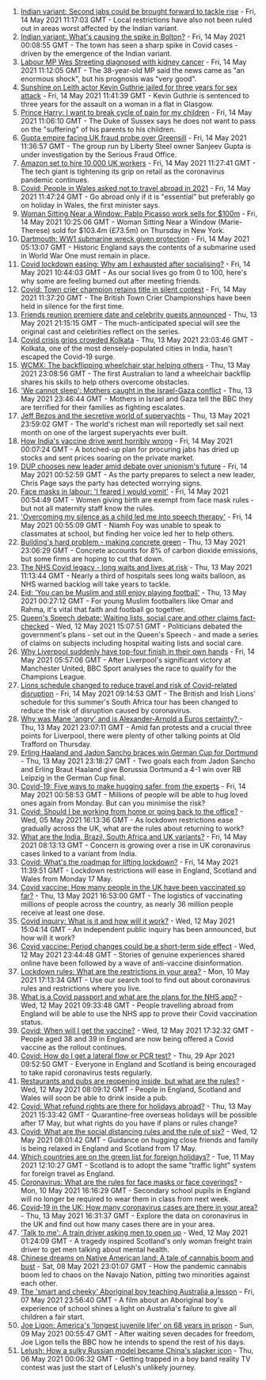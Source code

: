 1. [Indian variant: Second jabs could be brought forward to tackle rise](https://www.bbc.co.uk/news/uk-57109660) - Fri, 14 May 2021 11:17:03 GMT - Local restrictions have also not been ruled out in areas worst affected by the Indian variant.
2. [Indian variant: What's causing the spike in Bolton?](https://www.bbc.co.uk/news/health-57094274) - Fri, 14 May 2021 00:08:55 GMT - The town has seen a sharp spike in Covid cases - driven by the emergence of the Indian variant.
3. [Labour MP Wes Streeting diagnosed with kidney cancer](https://www.bbc.co.uk/news/uk-politics-57113389) - Fri, 14 May 2021 11:12:05 GMT - The 38-year-old MP said the news came as "an enormous shock", but his prognosis was "very good".
4. [Sunshine on Leith actor Kevin Guthrie jailed for three years for sex attack](https://www.bbc.co.uk/news/uk-scotland-glasgow-west-57114209) - Fri, 14 May 2021 11:41:39 GMT - Kevin Guthrie is sentenced to three years for the assault on a woman in a flat in Glasgow.
5. [Prince Harry: I want to break cycle of pain for my children](https://www.bbc.co.uk/news/uk-57110267) - Fri, 14 May 2021 11:06:10 GMT - The Duke of Sussex says he does not want to pass on the "suffering" of his parents to his children.
6. [Gupta empire facing UK fraud probe over Greensill](https://www.bbc.co.uk/news/business-57114850) - Fri, 14 May 2021 11:36:57 GMT - The group run by Liberty Steel owner Sanjeev Gupta is under investigation by the Serious Fraud Office.
7. [Amazon set to hire 10,000 UK workers](https://www.bbc.co.uk/news/business-57109282) - Fri, 14 May 2021 11:27:41 GMT - The tech giant is tightening its grip on retail as the coronavirus pandemic continues.
8. [Covid: People in Wales asked not to travel abroad in 2021](https://www.bbc.co.uk/news/uk-wales-57102249) - Fri, 14 May 2021 11:47:24 GMT - Go abroad only if it is "essential" but preferably go on holiday in Wales, the first minister says.
9. [Woman Sitting Near a Window: Pablo Picasso work sells for $100m](https://www.bbc.co.uk/news/entertainment-arts-57113452) - Fri, 14 May 2021 10:25:06 GMT - Woman Sitting Near a Window (Marie-Therese) sold for $103.4m (£73.5m) on Thursday in New York.
10. [Dartmouth: WW1 submarine wreck given protection](https://www.bbc.co.uk/news/uk-england-devon-57091381) - Fri, 14 May 2021 05:13:07 GMT - Historic England says the contents of a submarine used in World War One must remain in place.
11. [Covid lockdown easing: Why am I exhausted after socialising?](https://www.bbc.co.uk/news/newsbeat-57100378) - Fri, 14 May 2021 10:44:03 GMT - As our social lives go from 0 to 100, here's why some are feeling burned out after meeting friends.
12. [Covid: Town crier champion retains title in silent contest](https://www.bbc.co.uk/news/uk-england-dorset-57113747) - Fri, 14 May 2021 11:37:20 GMT - The British Town Crier Championships have been held in silence for the first time.
13. [Friends reunion premiere date and celebrity guests announced](https://www.bbc.co.uk/news/entertainment-arts-57109563) - Thu, 13 May 2021 21:15:15 GMT - The much-anticipated special will see the original cast and celebrities reflect on the series.
14. [Covid crisis grips crowded Kolkata](https://www.bbc.co.uk/news/world-asia-india-57106648) - Thu, 13 May 2021 23:03:46 GMT - Kolkata, one of the most densely-populated cities in India, hasn't escaped the Covid-19 surge.
15. [WCMX: The backflipping wheelchair star helping others](https://www.bbc.co.uk/news/world-australia-57096337) - Thu, 13 May 2021 23:08:56 GMT - The first Australian to land a wheelchair backflip shares his skills to help others overcome obstacles.
16. ['We cannot sleep': Mothers caught in the Israel-Gaza conflict](https://www.bbc.co.uk/news/world-middle-east-57105473) - Thu, 13 May 2021 23:46:44 GMT - Mothers in Israel and Gaza tell the BBC they are terrified for their families as fighting escalates.
17. [Jeff Bezos and the secretive world of superyachts](https://www.bbc.co.uk/news/world-us-canada-57079327) - Thu, 13 May 2021 23:59:02 GMT - The world's richest man will reportedly set sail next month on one of the largest superyachts ever built.
18. [How India's vaccine drive went horribly wrong](https://www.bbc.co.uk/news/world-asia-india-57007004) - Fri, 14 May 2021 00:07:24 GMT - A botched-up plan for procuring jabs has dried up stocks and sent prices soaring on the private market.
19. [DUP chooses new leader amid debate over unionism's future](https://www.bbc.co.uk/news/uk-northern-ireland-57108419) - Fri, 14 May 2021 00:52:59 GMT - As the party prepares to select a new leader, Chris Page says the party has detected worrying signs.
20. [Face masks in labour: 'I feared I would vomit'](https://www.bbc.co.uk/news/health-57021736) - Fri, 14 May 2021 00:54:49 GMT - Women giving birth are exempt from face mask rules - but not all maternity staff know the rules.
21. ['Overcoming my silence as a child led me into speech therapy'](https://www.bbc.co.uk/news/uk-england-merseyside-57062085) - Fri, 14 May 2021 00:55:09 GMT - Niamh Foy was unable to speak to classmates at school, but finding her voice led her to help others.
22. [Building's hard problem - making concrete green](https://www.bbc.co.uk/news/business-56716859) - Thu, 13 May 2021 23:06:29 GMT - Concrete accounts for 8% of carbon dioxide emissions, but some firms are hoping to cut that down.
23. [The NHS Covid legacy - long waits and lives at risk](https://www.bbc.co.uk/news/health-57092797) - Thu, 13 May 2021 11:13:44 GMT - Nearly a third of hospitals sees long waits balloon, as NHS warned backlog will take years to tackle.
24. [Eid: 'You can be Muslim and still enjoy playing football'](https://www.bbc.co.uk/news/newsbeat-57056933) - Thu, 13 May 2021 00:27:12 GMT - For young Muslim footballers like Omar and Rahma, it's vital that faith and football go together.
25. [Queen's Speech debate: Waiting lists, social care and other claims fact-checked](https://www.bbc.co.uk/news/57076024) - Wed, 12 May 2021 15:07:51 GMT - Politicians debated the government's plans - set out in the Queen's Speech - and made a series of claims on subjects including hospital waiting lists and social care.
26. [Why Liverpool suddenly have top-four finish in their own hands](https://www.bbc.co.uk/sport/football/57049608) - Fri, 14 May 2021 05:57:06 GMT - After Liverpool's significant victory at Manchester United, BBC Sport analyses the race to qualify for the Champions League.
27. [Lions schedule changed to reduce travel and risk of Covid-related disruption](https://www.bbc.co.uk/sport/rugby-union/56863104) - Fri, 14 May 2021 09:14:53 GMT - The British and Irish Lions' schedule for this summer's South Africa tour has been changed to reduce the risk of disruption caused by coronavirus.
28. [Why was Mane 'angry' and is Alexander-Arnold a Euros certainty? ](https://www.bbc.co.uk/sport/football/57105959) - Thu, 13 May 2021 23:07:11 GMT - Amid fan protests and a crucial three points for Liverpool, there were plenty of other talking points at Old Trafford on Thursday.
29. [Erling Haaland and Jadon Sancho braces win German Cup for Dortmund](https://www.bbc.co.uk/sport/av/football/57110107) - Thu, 13 May 2021 23:18:27 GMT - Two goals each from Jadon Sancho and Erling Braut Haaland give Borussia Dortmund a 4-1 win over RB Leipzig in the German Cup final.
30. [Covid-19: Five ways to make hugging safer, from the experts](https://www.bbc.co.uk/news/uk-57083571) - Fri, 14 May 2021 00:58:53 GMT - Millions of people will be able to hug loved ones again from Monday. But can you minimise the risk?
31. [Covid: Should I be working from home or going back to the office?](https://www.bbc.co.uk/news/business-52567567) - Wed, 05 May 2021 16:13:36 GMT - As lockdown restrictions ease gradually across the UK, what are the rules about returning to work?
32. [What are the India, Brazil, South Africa and UK variants?](https://www.bbc.co.uk/news/health-55659820) - Fri, 14 May 2021 08:13:13 GMT - Concern is growing over a rise in UK coronavirus cases linked to a variant from India.
33. [Covid: What's the roadmap for lifting lockdown?](https://www.bbc.co.uk/news/explainers-52530518) - Fri, 14 May 2021 11:39:51 GMT - Lockdown restrictions will ease in England, Scotland and Wales from Monday 17 May.
34. [Covid vaccine: How many people in the UK have been vaccinated so far?](https://www.bbc.co.uk/news/health-55274833) - Thu, 13 May 2021 16:53:00 GMT - The logistics of vaccinating millions of people across the country, as nearly 36 million people receive at least one dose.
35. [Covid inquiry: What is it and how will it work?](https://www.bbc.co.uk/news/explainers-57085964) - Wed, 12 May 2021 15:04:14 GMT - An independent public inquiry has been announced, but how will it work?
36. [Covid vaccine: Period changes could be a short-term side effect](https://www.bbc.co.uk/news/health-56901353) - Wed, 12 May 2021 23:44:48 GMT - Stories of genuine experiences shared online have been followed by a wave of anti-vaccine disinformation.
37. [Lockdown rules: What are the restrictions in your area?](https://www.bbc.co.uk/news/uk-54373904) - Mon, 10 May 2021 17:13:34 GMT - Use our search tool to find out about coronavirus rules and restrictions where you live.
38. [What is a Covid passport and what are the plans for the NHS app?](https://www.bbc.co.uk/news/explainers-55718553) - Wed, 12 May 2021 09:33:48 GMT - People travelling abroad from England will be able to use the NHS app to prove their Covid vaccination status.
39. [Covid: When will I get the vaccine?](https://www.bbc.co.uk/news/health-55045639) - Wed, 12 May 2021 17:32:32 GMT - People aged 38 and 39 in England are now being offered a Covid vaccine as the rollout continues.
40. [Covid: How do I get a lateral flow or PCR test?](https://www.bbc.co.uk/news/health-51943612) - Thu, 29 Apr 2021 09:52:50 GMT - Everyone in England and Scotland is being encouraged to take rapid coronavirus tests regularly.
41. [Restaurants and pubs are reopening inside, but what are the rules?](https://www.bbc.co.uk/news/business-52977388) - Wed, 12 May 2021 08:09:12 GMT - People in England, Scotland and Wales will soon be able to drink inside a pub.
42. [Covid: What refund rights are there for holidays abroad?](https://www.bbc.co.uk/news/business-51615412) - Thu, 13 May 2021 15:33:42 GMT - Quarantine-free overseas holidays will be possible after 17 May, but what rights do you have if plans or rules change?
43. [Covid: What are the social distancing rules and the rule of six?](https://www.bbc.co.uk/news/uk-51506729) - Wed, 12 May 2021 08:01:42 GMT - Guidance on hugging close friends and family is being relaxed in England and Scotland from 17 May.
44. [Which countries are on the green list for foreign holidays?](https://www.bbc.co.uk/news/explainers-52544307) - Tue, 11 May 2021 12:10:27 GMT - Scotland is to adopt the same "traffic light" system for foreign travel as England.
45. [Coronavirus: What are the rules for face masks or face coverings?](https://www.bbc.co.uk/news/health-51205344) - Mon, 10 May 2021 16:16:29 GMT - Secondary school pupils in England will no longer be required to wear them in class from next week.
46. [Covid-19 in the UK: How many coronavirus cases are there in your area?](https://www.bbc.co.uk/news/uk-51768274) - Thu, 13 May 2021 16:31:37 GMT - Explore the data on coronavirus in the UK and find out how many cases there are in your area.
47. ['Talk to me': A train driver asking men to open up](https://www.bbc.co.uk/news/stories-57060971) - Wed, 12 May 2021 01:24:09 GMT - A tragedy inspired Scotland's only woman freight train driver to get men talking about mental health.
48. [Chinese dreams on Native American land: A tale of cannabis boom and bust](https://www.bbc.co.uk/news/world-us-canada-56835897) - Sat, 08 May 2021 23:01:07 GMT - How the pandemic cannabis boom led to chaos on the Navajo Nation, pitting two minorities against each other.
49. [The 'smart and cheeky' Aboriginal boy teaching Australia a lesson](https://www.bbc.co.uk/news/stories-56544429) - Fri, 07 May 2021 23:56:40 GMT - A film about an Aboriginal boy's experience of school shines a light on Australia's failure to give all children a fair start.
50. [Joe Ligon: America's 'longest juvenile lifer' on 68 years in prison](https://www.bbc.co.uk/news/world-us-canada-57022924) - Sun, 09 May 2021 00:55:47 GMT - After waiting seven decades for freedom, Joe Ligon tells the BBC how he intends to spend the rest of his days.
51. [Lelush: How a sulky Russian model became China's slacker icon](https://www.bbc.co.uk/news/world-asia-china-56967923) - Thu, 06 May 2021 00:06:32 GMT - Getting trapped in a boy band reality TV contest was just the start of Lelush's unlikely journey.
